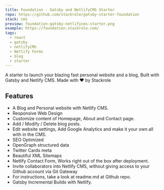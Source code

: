```yaml
---
title: Foundation - Gatsby and NetlifyCMS Starter
repo: https://github.com/stackrole/gatsby-starter-foundation
stack: cms
preview: foundation-gatsby-netlifycms-starter.png
example: https://foundation.stackrole.com/
tags:
  - react
  - gatsby
  - netlifyCMS
  - Netlify Forms
  - blog
  - starter
---
```


A starter to launch your blazing fast personal website and a blog, Built with Gatsby and Netlify CMS. Made with ❤ by Stackrole

## Features
- A Blog and Personal website with Netlify CMS.
- Responsive Web Design
- Customize content of Homepage, About and Contact page.
- Add / Modify / Delete blog posts.
- Edit website settings, Add Google Analytics and make it your own all with in the CMS.
- SEO Optimized
- OpenGraph structured data
- Twitter Cards meta
- Beautiful XML Sitemaps
- Netlify Contact Form, Works right out of the box after deployment.
- Invite collaborators into Netlify CMS, without giving access to your Github account via Git Gateway
- For instructions, take a look at readme.md at Github repo.
- Gatsby Incremental Builds with Netlify.
